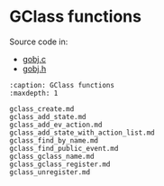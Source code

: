 # GClass functions

Source code in:
- [gobj.c](https://github.com/artgins/yunetas/blob/main/kernel/c/gobj-c/src/gobj.c)
- [gobj.h](https://github.com/artgins/yunetas/blob/main/kernel/c/gobj-c/src/gobj.h)

```{toctree}
:caption: GClass functions
:maxdepth: 1

gclass_create.md
gclass_add_state.md
gclass_add_ev_action.md
gclass_add_state_with_action_list.md
gclass_find_by_name.md
gclass_find_public_event.md
gclass_gclass_name.md
gclass_gclass_register.md
gclass_unregister.md
```
